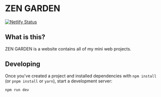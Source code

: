 # ZEN GARDEN

[![Netlify Status](https://api.netlify.com/api/v1/badges/c43775f8-cbad-48e2-822b-11835291a299/deploy-status)](https://app.netlify.com/sites/zen-garden-kit/deploys)

## What is this?

ZEN GARDEN is a website contains all of my mini web projects.

## Developing

Once you've created a project and installed dependencies with `npm install` (or `pnpm install` or `yarn`), start a development server:

```bash
npm run dev
```
